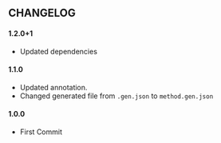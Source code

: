 ## CHANGELOG
#### 1.2.0+1
- Updated dependencies

#### 1.1.0
- Updated annotation.
- Changed generated file from `.gen.json` to `method.gen.json`

#### 1.0.0
- First Commit

